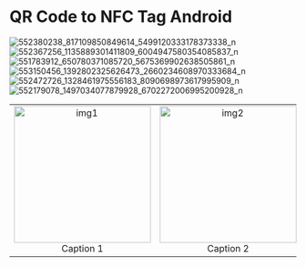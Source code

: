 # QR Code to NFC Tag Android

![552380238_817109850849614_5499120333178373338_n](https://github.com/user-attachments/assets/db25f30b-9016-4260-b2e9-06c07b950229)
![552367256_1135889301411809_6004947580354085837_n](https://github.com/user-attachments/assets/8eae7461-9810-4023-9ab0-0af5504f6718)
![551783912_650780371085720_5675369902638505861_n](https://github.com/user-attachments/assets/0b30dbf6-6f23-4a45-8c77-da7424395215)
![553150456_1392802325626473_2660234608970333684_n](https://github.com/user-attachments/assets/e6d69acc-eada-4618-be20-7dcb0312eae4)
![552472726_1328461975556183_8090698973617995909_n](https://github.com/user-attachments/assets/564198a1-f66a-4a11-9782-4b39142de459)
![552179078_1497034077879928_6702272006995200928_n](https://github.com/user-attachments/assets/48e8afa6-4cc8-4e1d-8c94-12949688fcec)


<table>
  <tr>
    <td align="center"><img src="./images/img1.png" alt="img1" width="240"/><br/>Caption 1</td>
    <td align="center"><img src="./images/img2.png" alt="img2" width="240"/><br/>Caption 2</td>
    <td align="center"><img src="./images/img3.png" alt="img3" width="240"/><br/>Caption 3</td>
  </tr>
</table>
